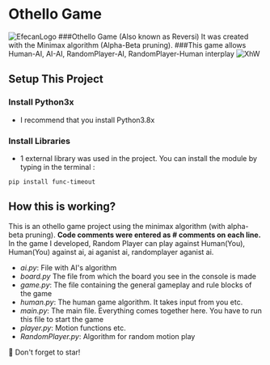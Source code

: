 # Othello Game
 ![EfecanLogo](https://avatars.githubusercontent.com/u/66366306?s=100&u=dc5e6f5b4a05d07958d9a867b803760aa2b1613e&v=4)
 ###Othello Game (Also known as Reversi) It was created with the Minimax algorithm (Alpha-Beta pruning). 
 ###This game allows Human-AI, AI-AI, RandomPlayer-AI, RandomPlayer-Human interplay
![XhW](https://i.imgur.com/qHAcfhX.gif)
## Setup This Project
### Install Python3x
- I recommend that you install Python3.8x
### Install Libraries
- 1 external library was used in the project. You can install the module by typing in the terminal :
```shell
pip install func-timeout
```
## How this is working?
This is an othello game project using the minimax algorithm (with alpha-beta pruning). **Code comments were entered as # comments on each line.**
In the game I developed, Random Player can play against Human(You), Human(You) against ai, ai aganist ai, randomplayer aganist ai.
- *ai.py*: File with AI's algorithm
- *board.py* The file from which the board you see in the console is made
- *game.py*: The file containing the general gameplay and rule blocks of the game
- *human.py*: The human game algorithm. It takes input from you etc.
- *main.py*: The main file. Everything comes together here. You have to run this file to start the game
- *player.py*: Motion functions etc.
- *RandomPlayer.py*: Algorithm for random motion play

💖 Don't forget to star!
